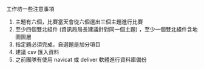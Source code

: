 工作坊一些注意事項
1. 主題有六個，比賽當天會從六個選出三個主題進行比賽
2. 至少四個雙北組件 (資訊局局長建議針對同一個主題) ，至少一個雙北組件含地圖圖層
3. 指定題必須完成，自選題是加分項目
4. 建議 csv 匯入資料
5. 之前團隊有使用 navicat 或 deliver 軟體進行資料庫備份
